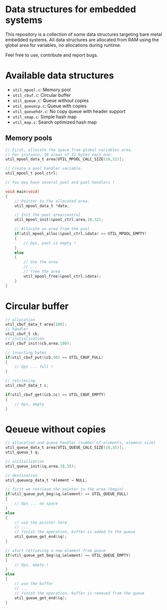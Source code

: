 # Data structures for embedded systems

This repository is a collection of some data structures targeting bare metal embedded systems.
All data structures are allocated from RAM using the global area for variables, no allocations during runtime.

Feel free to use, contribute and report bugs.

# Available data structures

 * `util_mpool.c`: Memory pool
 * `util_cbuf.c`: Circular buffer
 * `util_queue.c`: Queue without copies
 * `util_queuecp.c`: Queue with copies
 * `util_queuehdr.c`: No copy queue with header support
 * `util_smap.c`: Simple hash map
 * `util_map.c`: Search optimized hash map

## Memory pools

```C
// First, allocate the space from global variables area. 
// For instance, 10 areas of 32 bytes each one:
util_mpool_data_t area[UTIL_MPOOL_CALC_SIZE(10,32)];

// Create a pool handler variable.
util_mpool_t pool_ctrl;

// You may have several pool and pool handlers !

void main(void)
{
    // Pointer to the allocated area.
    util_mpool_data_t *data;

    // Init the pool area/control
    util_mpool_init(&pool_ctrl,area,10,32);

    // Allocate an area from the pool
    if(util_mpool_alloc(&pool_ctrl,&data) == UTIL_MPOOL_EMPTY)
    {
        // Ops, pool is empty !
    }
    else
    { 
        // Use the area
        // ...
        // free the area
        util_mpool_free(&pool_ctrl,&data);
    }
}

```

# Circular buffer

```C
// allocation
util_cbuf_data_t area[100];
// handler
util_cbuf_t cb;
// initialization
util_cbuf_init(&cb,area,100);

// inserting bytes
if(util_cbuf_put(&cb,60) == UTIL_CBUF_FULL)
{
    // Ops ... full !	
}

// retrieving
util_cbuf_data_t c;

if(util_cbuf_get(&cb,&c) == UTIL_CBUF_EMPTY)
{
    // Ops, empty
}
```

# Qeueue without copies

```C
// allocation and queue handler (number of elements, element size)
util_queue_data_t area[UTIL_QUEUE_CALC_SIZE(10,35)];
util_queue_t q;

// initialization
util_queue_init(&q,area,10,35);

// destination
util_queuecp_data_t *element = NULL;

// first we retrieve the pointer to the area (begin)
if(util_queue_put_beg(&q,&element) == UTIL_QUEUE_FULL)
{
    // Ops ... no space 
}
else
{
    // use the pointer here
    // ...
    // finish the operation, buffer is added to the queue
	util_queue_get_end(&q);
}

// start retrieving a new element from queue
if(util_queue_get_beg(&q,&element) == UTIL_QUEUE_EMPTY)
{
    // Ops, empty !
}
else
{
    // use the buffer
    // ...
    // finish the operation, buffer is removed from the queue
	util_queue_get_end(&q);
}
```